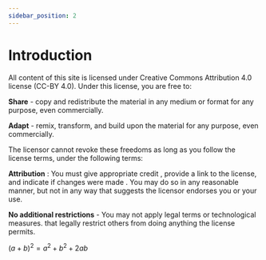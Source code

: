 ```yaml
---
sidebar_position: 2
---
```


# Introduction

All content of this site is licensed under Creative Commons Attribution 4.0
 license (CC-BY 4.0). Under this license, you are free to: 

**Share** - copy and redistribute the material in any medium or format for any purpose, even commercially. 

**Adapt** - remix, transform, and build upon the material for any purpose, even commercially. 

The licensor cannot revoke these freedoms as long as you follow the license terms, 
 under the following terms:

**Attribution** : You must give appropriate credit , 
provide a link to the license, and indicate if changes were made . 
You may do so in any reasonable manner, 
but not in any way that suggests the licensor endorses you or your use. 

**No additional restrictions** - You may not apply legal terms or technological measures.
that legally restrict others from doing anything the license permits. 

$(a+b)^2 = a^2 + b^2 + 2ab$
